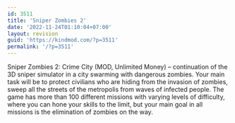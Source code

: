 ```yaml
---
id: 3511
title: 'Sniper Zombies 2'
date: '2022-11-24T01:10:04+07:00'
layout: revision
guid: 'https://kindmod.com/?p=3511'
permalink: '/?p=3511'
---
```


Sniper Zombies 2: Crime City (MOD, Unlimited Money) – continuation of the 3D sniper simulator in a city swarming with dangerous zombies. Your main task will be to protect civilians who are hiding from the invasion of zombies, sweep all the streets of the metropolis from waves of infected people. The game has more than 100 different missions with varying levels of difficulty, where you can hone your skills to the limit, but your main goal in all missions is the elimination of zombies on the way.